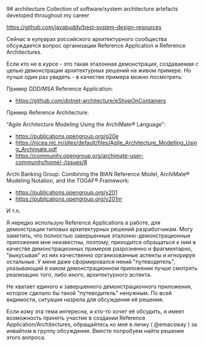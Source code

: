 9# architecture
Collection of software/system architecture artefacts developed throughout my career 


https://github.com/javabuddy/best-system-design-resources


Сейчас в кулуарах российского архитектурного сообщества обсуждается вопрос организации Reference Application и Reference Architectures.

Если кто не в курсе - это такая эталонная демонстрация, создаваемая с целью демонстрации архитектурных решений на живом примере. Но лучше один раз увидеть - в качестве примера можно посмотреть:

Пример DDD/MSA Reference Application:
- https://github.com/dotnet-architecture/eShopOnContainers

Пример Reference Architecture:

"Agile Architecture Modeling Using the ArchiMate® Language":
- https://publications.opengroup.org/g20e
- https://nicea.nic.in/sites/default/files/Agile_Architecture_Modelling_Using_Archimate.pdf
- https://community.opengroup.org/archimate-user-community/home/-/issues/8

Archi Banking Group: Combining the BIAN Reference Model, ArchiMate® Modeling Notation, and the TOGAF® Framework:
- https://publications.opengroup.org/y201
- https://publications.opengroup.org/y201m

И т.п.

Я нередко использую Reference Applications в работе, для демонстрации типовых архитектурных решений разработчикам. Могу заметить, что полностью завершенные эталонно-демонстрационные приложения мне неизвестны, поэтому, приходится обращаться к ним в качестве демонстрационных примеров разрозненно и фрагментарно, "выкусывая" из них качественно организованные аспекты и игнорируя остальные. У меня даже сформировался некий "путеводитель", указывающий в каком демонстрационном приложении лучше смотреть реализацию того, либо иного, архитектурного аспекта.

Не хватает единого и завершенного демонстрационного приложения, которое сделало бы такой "путеводитель" ненужным. По всей видимости, ситуация назрела для обсуждения её решения.

Если кому эта тема интересна, и кто-то хочет её обсудить, и имеет возможность принять участие в создании Reference Application/Architectures, обращайтесь ко мне в личку ( @emacsway ) за инвайтом в группу обсуждения. Вместе попробуем найти решение этого вопроса.
